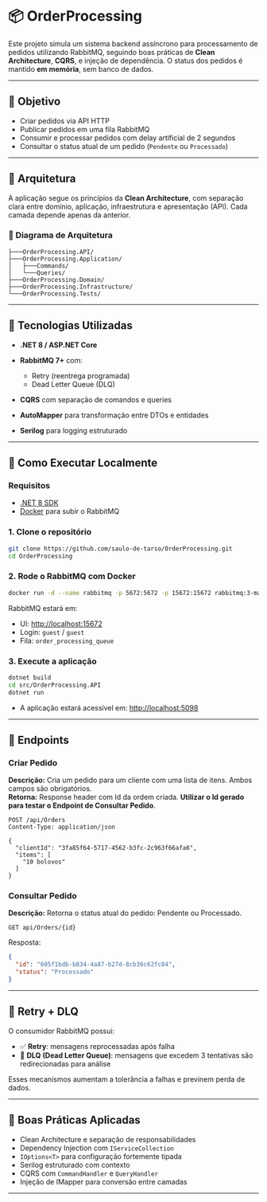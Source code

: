 # 📦 OrderProcessing

Este projeto simula um sistema backend assíncrono para processamento de pedidos utilizando RabbitMQ, seguindo boas práticas de **Clean Architecture**, **CQRS**, e injeção de dependência. O status dos pedidos é mantido **em memória**, sem banco de dados.

---

## 🎯 Objetivo

* Criar pedidos via API HTTP
* Publicar pedidos em uma fila RabbitMQ
* Consumir e processar pedidos com delay artificial de 2 segundos
* Consultar o status atual de um pedido (`Pendente` ou `Processado`)

---

## 🧩 Arquitetura

A aplicação segue os princípios da **Clean Architecture**, com separação clara entre domínio, aplicação, infraestrutura e apresentação (API). Cada camada depende apenas da anterior.

### 📐 Diagrama de Arquitetura

```OrderProcessing/
├───OrderProcessing.API/
├───OrderProcessing.Application/
│   ├───Commands/
│   └───Queries/
├───OrderProcessing.Domain/
├───OrderProcessing.Infrastructure/
└───OrderProcessing.Tests/
```

---

## 🔧 Tecnologias Utilizadas

* **.NET 8 / ASP.NET Core**
* **RabbitMQ 7+** com:

  * Retry (reentrega programada)
  * Dead Letter Queue (DLQ)
* **CQRS** com separação de comandos e queries
* **AutoMapper** para transformação entre DTOs e entidades
* **Serilog** para logging estruturado

---

## 🚀 Como Executar Localmente

### Requisitos

* [.NET 8 SDK](https://dotnet.microsoft.com/download)
* [Docker](https://www.docker.com/) para subir o RabbitMQ

### 1. Clone o repositório

```bash
git clone https://github.com/saulo-de-tarso/OrderProcessing.git
cd OrderProcessing
```

### 2. Rode o RabbitMQ com Docker

```bash
docker run -d --name rabbitmq -p 5672:5672 -p 15672:15672 rabbitmq:3-management
```

RabbitMQ estará em:

* UI: [http://localhost:15672](http://localhost:15672)
* Login: `guest` / `guest`
* Fila: `order_processing_queue`

### 3. Execute a aplicação

```bash
dotnet build
cd src/OrderProcessing.API
dotnet run
```

* A aplicação estará acessível em: [http://localhost:5098](http://localhost:5098)
---

## 🧪 Endpoints

### Criar Pedido

**Descrição:**  Cria um pedido para um cliente com uma lista de itens. Ambos campos são obrigatórios.  
**Retorna:**  Response header com Id da ordem criada. **Utilizar o Id gerado para testar o Endpoint de Consultar Pedido**.
```http
POST /api/Orders
Content-Type: application/json

{
  "clientId": "3fa85f64-5717-4562-b3fc-2c963f66afa6",
  "items": [
    "10 bolovos"
  ]
}
```

### Consultar Pedido

**Descrição:**  Retorna o status atual do pedido: Pendente ou Processado.

```http
GET api/Orders/{id}
```

Resposta:

```json
{
  "id": "605f1bdb-b834-4a87-b27d-8cb36c62fc84",
  "status": "Processado"
}
```

---



## 🧠 Retry + DLQ

O consumidor RabbitMQ possui:

* ✅ **Retry**: mensagens reprocessadas após falha
* 🧨 **DLQ (Dead Letter Queue)**: mensagens que excedem 3 tentativas são redirecionadas para análise

Esses mecanismos aumentam a tolerância a falhas e previnem perda de dados.

---

## 📌 Boas Práticas Aplicadas

* Clean Architecture e separação de responsabilidades
* Dependency Injection com `IServiceCollection`
* `IOptions<T>` para configuração fortemente tipada
* Serilog estruturado com contexto
* CQRS com `CommandHandler` e `QueryHandler`
* Injeção de IMapper para conversão entre camadas

---


